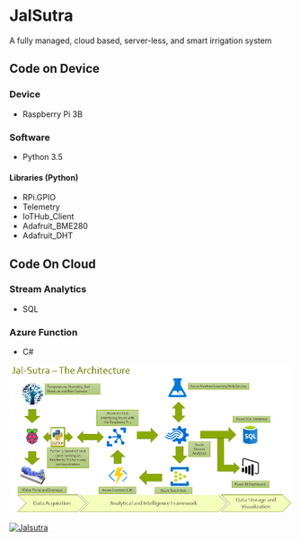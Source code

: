 # JalSutra
A fully managed, cloud based, server-less, and smart irrigation system

## Code on Device
### Device
* Raspberry Pi 3B
### Software
* Python 3.5
#### Libraries (Python)
* RPi.GPIO
* Telemetry
* IoTHub_Client
* Adafruit_BME280
* Adafruit_DHT

## Code On Cloud
### Stream Analytics
* SQL
### Azure Function 
* C#

<img src="https://github.com/sudeephazra/JalSutra/blob/master/Jal%20Sutra%20-%20Architecture%20Diagram.png" alt="Architecture Diagram">

[![Jalsutra](https://img.youtube.com/vi/1laWCENCQqU/0.jpg)](https://www.youtube.com/watch?v=1laWCENCQqU "Jalsutra")
